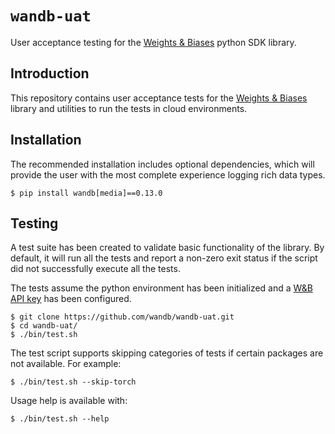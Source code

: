 # `wandb-uat`
User acceptance testing for the [Weights & Biases](https://wandb.com) python SDK library.

## Introduction
This repository contains user acceptance tests for the
[Weights & Biases](https://github.com/wandb/wandb) library
and utilities to run the tests in cloud environments.

## Installation
The recommended installation includes optional dependencies, which will provide the user
with the most complete experience logging rich data types.

```shell
$ pip install wandb[media]==0.13.0
```

## Testing
A test suite has been created to validate basic functionality of the library.
By default, it will run all the tests and report a non-zero exit status if the script
did not successfully execute all the tests.

The tests assume the python environment has been initialized and
a [W&B API key](https://wandb.ai/authorize) has been configured.

```shell
$ git clone https://github.com/wandb/wandb-uat.git
$ cd wandb-uat/
$ ./bin/test.sh
```

The test script supports skipping categories of tests if certain packages are not available.
For example:

```shell
$ ./bin/test.sh --skip-torch
```

Usage help is available with:
```shell
$ ./bin/test.sh --help
```
